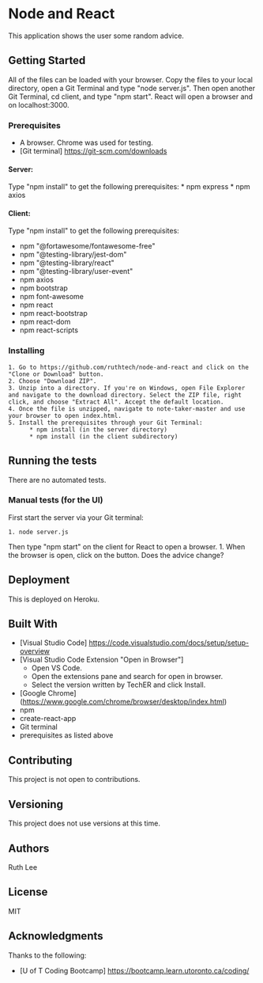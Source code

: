 # Node and React
 This application shows the user some random advice.

## Getting Started
All of the files can be loaded with your browser. Copy the files to your local directory, open a Git Terminal and type "node server.js". Then open another Git Terminal, cd client, and type "npm start". React will open a browser and on localhost:3000.

### Prerequisites
   * A browser. Chrome was used for testing. 
   * [Git terminal] https://git-scm.com/downloads

   #### Server:
   Type "npm install" to get the following prerequisites:
      * npm express
      * npm axios

   #### Client:
   Type "npm install" to get the following prerequisites:
   * npm "@fortawesome/fontawesome-free"
   * npm "@testing-library/jest-dom"
   * npm "@testing-library/react"
   * npm "@testing-library/user-event"
   * npm axios
   * npm bootstrap
   * npm font-awesome
   * npm react
   * npm react-bootstrap
   * npm react-dom
   * npm react-scripts


### Installing
    1. Go to https://github.com/ruthtech/node-and-react and click on the "Clone or Download" button. 
    2. Choose "Download ZIP". 
    3. Unzip into a directory. If you're on Windows, open File Explorer and navigate to the download directory. Select the ZIP file, right click, and choose "Extract All". Accept the default location.
    4. Once the file is unzipped, navigate to note-taker-master and use your browser to open index.html.
    5. Install the prerequisites through your Git Terminal:
          * npm install (in the server directory)
          * npm install (in the client subdirectory)


## Running the tests
There are no automated tests.

### Manual tests (for the UI)
First start the server via your Git terminal:

    1. node server.js

Then type "npm start" on the client for React to open a browser. 
    1. When the browser is open, click on the button. Does the advice change?

## Deployment
This is deployed on Heroku.


## Built With
* [Visual Studio Code] https://code.visualstudio.com/docs/setup/setup-overview
* [Visual Studio Code Extension "Open in Browser"] 
    * Open VS Code.
    * Open the extensions pane and search for open in browser.
    * Select the version written by TechER and click Install.
* [Google Chrome] (https://www.google.com/chrome/browser/desktop/index.html)
* npm
* create-react-app
* Git terminal
* prerequisites as listed above

## Contributing
This project is not open to contributions.

## Versioning
This project does not use versions at this time. 

## Authors
Ruth Lee

## License
MIT

## Acknowledgments
Thanks to the following:
* [U of T Coding Bootcamp] https://bootcamp.learn.utoronto.ca/coding/





